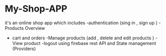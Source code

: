 # My-Shop-APP
it's an online shop app which includes 
-authentication (sing in , sign up )
-Products Overview
- cart and orders
-Manage products (add , delete and edit products )
-View product
-logout 
using firebase rest API and State management (Providers)
